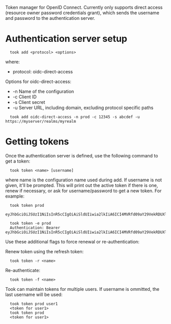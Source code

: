 Token manager for OpenID Connect. Currently only supports direct
access (resource owner password credentials grant), which sends the
username and password to the authentication server.

# Authentication server setup

```
  took add <protocol> <options>
```

where:

 * protocol: oidc-direct-access


Options for oidc-direct-access:
 * -n Name of the configuration
 * -c Client ID
 * -s Client secret
 * -u Server URL, including domain, excluding protocol specific paths

```
  took add oidc-direct-access -n prod -c 12345 -s abcdef -u https://myserver/realms/myrealm
```

# Getting tokens

Once the authentication server is defined, use the following command to get a token:

```
  took token <name> [username]
```
where name is the configuration name used during add. If username is not given,
it'll be prompted. This will print out the active token if there is one,
renew if necessary, or ask for username/password to get a new token. For example:

```
  took token prod
  eyJhbGciOiJSUzI1NiIsInR5cCIgOiAiSldUIiwia2lkIiA6ICI4MVRfd09aY29VekRDUXlhSnNYTXloUjhHQTlranViOEF6d1A3dTgzaDY4In0.eyJqdGkiOiJlY2UyM...
```


```
  took token -e prod
  Authentication: Bearer eyJhbGciOiJSUzI1NiIsInR5cCIgOiAiSldUIiwia2lkIiA6ICI4MVRfd09aY29VekRDUXlhSnNYTXloUjhHQTlranViOEF6d1A3dTgzaDY4In0.eyJqdGkiOiJlY2UyM...
```

Use these additional flags to force renewal or re-authentication:


Renew token using the refresh token:
```
  took token -r <name>
```

Re-authenticate:
```
  took token -f <name>
```

Took can maintain tokens for multiple users. If username is ommitted, the last username will be used:

```
  took token prod user1
  <token for user1>
  took token prod
  <token for user1>
```

